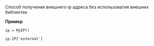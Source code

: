 Способ получения внешнего ip адреса без использовагия внешних библиотек

**Пример**

`ip = MyIP()`

`ip.IP['external']`